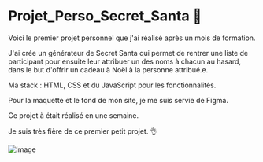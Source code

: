 # Projet_Perso_Secret_Santa 🎅

Voici le premier projet personnel que j'ai réalisé après un mois de formation.

J'ai crée un générateur de Secret Santa qui permet de rentrer une liste de participant pour ensuite leur attribuer un des noms à chacun au hasard, dans le but d'offrir un cadeau à Noël à la personne attribué.e.

Ma stack : HTML, CSS et du JavaScript pour les fonctionnalités.

Pour la maquette et le fond de mon site, je me suis servie de Figma.

Ce projet à était réalisé en une semaine.

Je suis très fière de ce premier petit projet. 👌

![image](https://user-images.githubusercontent.com/115542526/222692540-9e13d7eb-2df1-49e8-8aeb-5704febb91ef.png)

